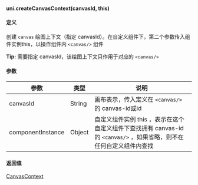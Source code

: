 #### uni.createCanvasContext(canvasId, this)

#### 定义

创建 ```canvas``` 绘图上下文（指定 canvasId）。在自定义组件下，第二个参数传入组件实例this，以操作组件内 ```<canvas/>``` 组件

**Tip:** 需要指定 canvasId，该绘图上下文只作用于对应的 `<canvas/>`

#### 参数

|参数|类型|说明|
|----|----|-----|
|canvasId|String	|画布表示，传入定义在 `<canvas/>` 的 canvas-id或id|
|componentInstance|Object	|自定义组件实例 this ，表示在这个自定义组件下查找拥有 canvas-id 的 `<canvas/>` ，如果省略，则不在任何自定义组件内查找	|

#### 返回值

[CanvasContext](/api/canvas/CanvasContext.md)